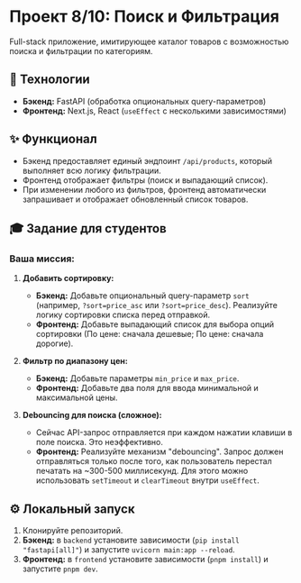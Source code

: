 # Проект 8/10: Поиск и Фильтрация

Full-stack приложение, имитирующее каталог товаров с возможностью поиска и фильтрации по категориям.

## 🚀 Технологии

* **Бэкенд:** FastAPI (обработка опциональных query-параметров)
* **Фронтенд:** Next.js, React (`useEffect` с несколькими зависимостями)

## ✨ Функционал

* Бэкенд предоставляет единый эндпоинт `/api/products`, который выполняет всю логику фильтрации.
* Фронтенд отображает фильтры (поиск и выпадающий список).
* При изменении любого из фильтров, фронтенд автоматически запрашивает и отображает обновленный список товаров.

## 🎓 Задание для студентов

### Ваша миссия:

1.  **Добавить сортировку:**
    * **Бэкенд:** Добавьте опциональный query-параметр `sort` (например, `?sort=price_asc` или `?sort=price_desc`). Реализуйте логику сортировки списка перед отправкой.
    * **Фронтенд:** Добавьте выпадающий список для выбора опций сортировки (По цене: сначала дешевые; По цене: сначала дорогие).

2.  **Фильтр по диапазону цен:**
    * **Бэкенд:** Добавьте параметры `min_price` и `max_price`.
    * **Фронтенд:** Добавьте два поля для ввода минимальной и максимальной цены.

3.  **Debouncing для поиска (сложное):**
    * Сейчас API-запрос отправляется при каждом нажатии клавиши в поле поиска. Это неэффективно.
    * **Фронтенд:** Реализуйте механизм "debouncing". Запрос должен отправляться только после того, как пользователь перестал печатать на ~300-500 миллисекунд. Для этого можно использовать `setTimeout` и `clearTimeout` внутри `useEffect`.

## ⚙️ Локальный запуск

1.  Клонируйте репозиторий.
2.  **Бэкенд:** в `backend` установите зависимости (`pip install "fastapi[all]"`) и запустите `uvicorn main:app --reload`.
3.  **Фронтенд:** в `frontend` установите зависимости (`pnpm install`) и запустите `pnpm dev`.